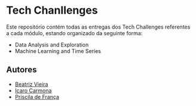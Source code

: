 # Tech Chanllenges

Este repositório contém todas as entregas dos Tech Challenges referentes a cada módulo, estando organizado da seguinte forma:

- Data Analysis and Exploration
- Machine Learning and Time Series

## Autores

- [Beatriz Vieira](https://github.com/vbribeiro)
- [Icaro Carmona](https://github.com/icarocarmona)
- [Priscila de França](https://github.com/Pridefrancas)